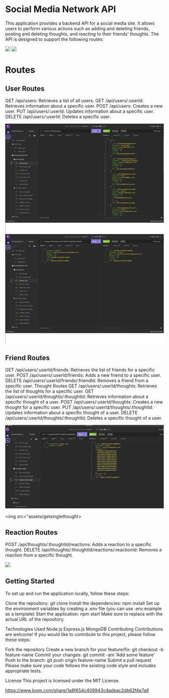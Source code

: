 # Social Media Network API

This application provides a backend API for a social media site. It allows users to perform various actions such as adding and deleting friends, posting and deleting thoughts, and reacting to their friends' thoughts. The API is designed to support the following routes:

<img src="{https://img.shields.io/badge/MongoDB-4EA94B?style=for-the-badge&logo=mongodb&logoColor=white}" /> 

<img src="{https://img.shields.io/badge/Insomnia-5849be?style=for-the-badge&logo=Insomnia&logoColor=white}" /> 



# Routes

## User Routes

GET /api/users: Retrieves a list of all users.
GET /api/users/:userId: Retrieves information about a specific user.
POST /api/users: Creates a new user.
PUT /api/users/:userId: Updates information about a specific user.
DELETE /api/users/:userId: Deletes a specific user.

<img src="assets/getallusers.png">

<img src="assets/updateuser.png">


## Friend Routes

GET /api/users/:userId/friends: Retrieves the list of friends for a specific user.
POST /api/users/:userId/friends: Adds a new friend to a specific user.
DELETE /api/users/:userId/friends/:friendId: Removes a friend from a specific user.
Thought Routes
GET /api/users/:userId/thoughts: Retrieves the list of thoughts for a specific user.
GET /api/users/:userId/thoughts/:thoughtId: Retrieves information about a specific thought of a user.
POST /api/users/:userId/thoughts: Creates a new thought for a specific user.
PUT /api/users/:userId/thoughts/:thoughtId: Updates information about a specific thought of a user.
DELETE /api/users/:userId/thoughts/:thoughtId: Deletes a specific thought of a user.

<img src="assets/thoughtpost.png">

<img src="assets/getsinglethought>

## Reaction Routes

POST /api/thoughts/:thoughtId/reactions: Adds a reaction to a specific thought.
DELETE /api/thoughts/:thoughtId/reactions/:reactionId: Removes a reaction from a specific thought.


<img src="assets/deletereaction.png">

## Getting Started

To set up and run the application locally, follow these steps:

Clone the repository: git clone <repository-url>
Install the dependencies: npm install
Set up the environment variables by creating a .env file (you can use .env.example as a template)
Start the application: npm start
Make sure to replace <repository-url> with the actual URL of the repository.

Technologies Used
Node.js
Express.js
MongoDB
Contributing
Contributions are welcome! If you would like to contribute to this project, please follow these steps:

Fork the repository
Create a new branch for your feature/fix: git checkout -b feature-name
Commit your changes: git commit -am 'Add some feature'
Push to the branch: git push origin feature-name
Submit a pull request
Please make sure your code follows the existing code style and includes appropriate tests.

License
This project is licensed under the MIT License.



https://www.loom.com/share/1a8f654c408943c4adeac2db62f4e7a6
